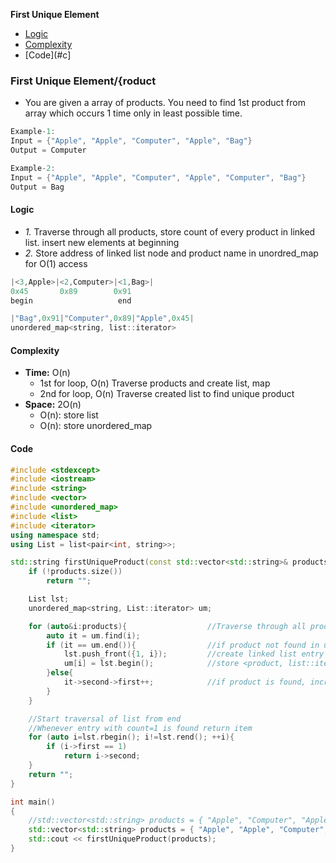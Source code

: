 **First Unique Element**
- [Logic](#l)
- [Complexity](#co)
- [Code](#c]


### First Unique Element/{roduct
- You are given a array of products. You need to find 1st product from array which occurs 1 time only in least possible time.
```c
Example-1:
Input = {"Apple", "Apple", "Computer", "Apple", "Bag"}
Output = Computer

Example-2:
Input = {"Apple", "Apple", "Computer", "Apple", "Computer", "Bag"}
Output = Bag
```

<a name=l></a>
#### Logic
- _1._ Traverse through all products, store count of every product in linked list. insert new elements at beginning
- _2._ Store address of linked list node and product name in unordred_map for O(1) access
```c
|<3,Apple>|<2,Computer>|<1,Bag>|
0x45       0x89        0x91
begin                   end       

|"Bag",0x91|"Computer",0x89|"Apple",0x45|
unordered_map<string, list::iterator>
```

<a name=co></a>
#### Complexity
- **Time:** O(n)
  - 1st for loop, O(n) Traverse products and create list, map
  - 2nd for loop, O(n) Traverse created list to find unique product
- **Space:** 2O(n)
  - O(n): store list
  - O(n): store unordered_map

<a name=c></a>
#### Code
```cpp
#include <stdexcept>
#include <iostream>
#include <string>
#include <vector>
#include <unordered_map>
#include <list>
#include <iterator>
using namespace std;
using List = list<pair<int, string>>;

std::string firstUniqueProduct(const std::vector<std::string>& products) {
    if (!products.size())
        return "";

    List lst;
    unordered_map<string, List::iterator> um;

    for (auto&i:products){                  //Traverse through all products
        auto it = um.find(i);               
        if (it == um.end()){                //if product not found in unordered_map
            lst.push_front({1, i});         //create linked list entry at front
            um[i] = lst.begin();            //store <product, list::iterator> in unordered_map
        }else{
            it->second->first++;            //if product is found, increment count, ie number of occurances of item
        }
    }

    //Start traversal of list from end
    //Whenever entry with count=1 is found return item
    for (auto i=lst.rbegin(); i!=lst.rend(); ++i){
        if (i->first == 1)
            return i->second;
    }
    return "";
}

int main()
{
    //std::vector<std::string> products = { "Apple", "Computer", "Apple", "Bag" };
    std::vector<std::string> products = { "Apple", "Apple", "Computer", "Apple", "Bag"};
    std::cout << firstUniqueProduct(products);
}
```
